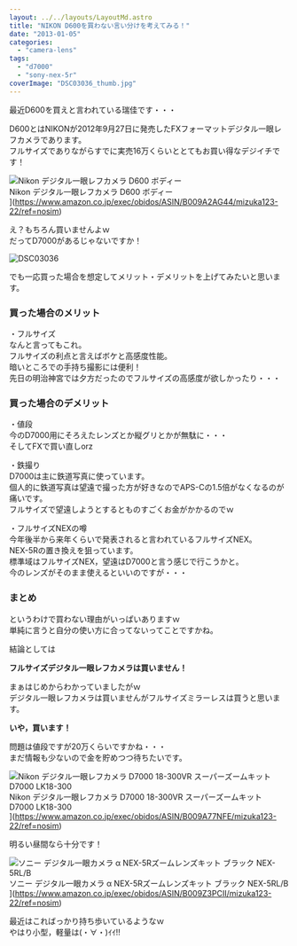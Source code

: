 ```yaml
---
layout: ../../layouts/LayoutMd.astro
title: "NIKON D600を買わない言い分けを考えてみる！"
date: "2013-01-05"
categories: 
  - "camera-lens"
tags: 
  - "d7000"
  - "sony-nex-5r"
coverImage: "DSC03036_thumb.jpg"
---
```


最近D600を買えと言われている瑞佳です・・・

D600とはNIKONが2012年9月27日に発売したFXフォーマットデジタル一眼レフカメラであります。  
フルサイズでありながらすでに実売16万くらいととてもお買い得なデジイチです！

![Nikon デジタル一眼レフカメラ D600 ボディー](/archive/images/41pUppi2WqL._SL160_.jpg)  
Nikon デジタル一眼レフカメラ D600 ボディー  
](https://www.amazon.co.jp/exec/obidos/ASIN/B009A2AG44/mizuka123-22/ref=nosim)

え？もちろん買いませんよｗ  
だってD7000があるじゃないですか！

![DSC03036](/archive/images/DSC03036_thumb.jpg "DSC03036")


でも一応買った場合を想定してメリット・デメリットを上げてみたいと思います。

### 買った場合のメリット

・フルサイズ  
なんと言ってもこれ。  
フルサイズの利点と言えばボケと高感度性能。  
暗いところでの手持ち撮影には便利！  
先日の明治神宮では夕方だったのでフルサイズの高感度が欲しかったり・・・

### 買った場合のデメリット

・値段  
今のD7000用にそろえたレンズとか縦グリとかが無駄に・・・  
そしてFXで買い直しorz

・鉄撮り  
D7000は主に鉄道写真に使っています。  
個人的に鉄道写真は望遠で撮った方が好きなのでAPS-Cの1.5倍がなくなるのが痛いです。  
フルサイズで望遠しようとするとものすごくお金がかかるのでｗ

・フルサイズNEXの噂  
今年後半から来年くらいで発表されると言われているフルサイズNEX。  
NEX-5Rの置き換えを狙っています。  
標準域はフルサイズNEX，望遠はD7000と言う感じで行こうかと。  
今のレンズがそのまま使えるといいのですが・・・

### まとめ

というわけで買わない理由がいっぱいありますｗ  
単純に言うと自分の使い方に合ってないってことですかね。

結論としては

**フルサイズデジタル一眼レフカメラは買いません！**

まぁはじめからわかっていましたがｗ  
デジタル一眼レフカメラは買いませんがフルサイズミラーレスは買うと思います。

**いや，買います！**

問題は値段ですが20万くらいですかね・・・  
まだ情報も少ないので金を貯めつつ待ちたいです。

![Nikon デジタル一眼レフカメラ D7000 18-300VR スーパーズームキット D7000 LK18-300](/archive/images/51xGcB90a5L._SL160_.jpg)  
Nikon デジタル一眼レフカメラ D7000 18-300VR スーパーズームキット D7000 LK18-300  
](https://www.amazon.co.jp/exec/obidos/ASIN/B009A77NFE/mizuka123-22/ref=nosim)

明るい昼間なら十分です！

![ソニー デジタル一眼カメラ α NEX-5Rズームレンズキット ブラック NEX-5RL/B](/archive/images/41Ihx2NlCKL._SL160_.jpg)  
ソニー デジタル一眼カメラ α NEX-5Rズームレンズキット ブラック NEX-5RL/B  
](https://www.amazon.co.jp/exec/obidos/ASIN/B009Z3PCII/mizuka123-22/ref=nosim)

最近はこればっかり持ち歩いているようなｗ  
やはり小型，軽量は(・∀・)ｲｲ!!
